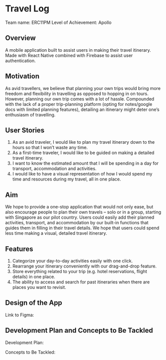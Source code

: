 # Travel Log

Team name: ERC11PM
Level of Achievement: Apollo

## Overview
A mobile application built to assist users in making their travel itinerary.
Made with React Native combined with Firebase to assist user authentication.

## Motivation
As avid travellers, we believe that planning your own trips would bring more freedom and flexibility in travelling as opposed to hopping in on tours. However, planning our own trip comes with a lot of hassle. Compounded with the lack of a proper trip-planning platform (opting for notes/google docs with limited planning features), detailing an itinerary might deter one’s enthusiasm of travelling.

## User Stories
1. As an avid traveler, I would like to plan my travel itinerary down to the hours so that I won’t waste any time.
2. As a first-time traveler, I would like to be guided on making a detailed travel itinerary.
3. I want to know the estimated amount that I will be spending in a day for transport, accommodation and activities.
4. I would like to have a visual representation of how I would spend my time and resources during my travel, all in one place.

## Aim
We hope to provide a one-stop application that would not only ease, but also encourage people to plan their own travels – solo or in a group, starting with Singapore as our pilot country. Users could easily add their planned activities, transport, and accommodation by our built-in functions that guides them in filling in their travel details. We hope that users could spend less time making a visual, detailed travel itinerary.

## Features
1. Categorize your day-to-day activities easily with one click.
2. Rearrange your itinerary conveniently with our drag-and-drop feature.
3. Store everything related to your trip (e.g. hotel reservations, flight details) in one place.
4. The ability to access and search for past itineraries when there are places you want to revisit.

## Design of the App
Link to Figma: 

## Development Plan and Concepts to Be Tackled
Development Plan:

Concepts to Be Tackled: 
